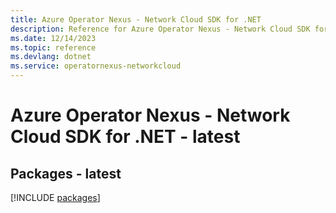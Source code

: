 ```yaml
---
title: Azure Operator Nexus - Network Cloud SDK for .NET
description: Reference for Azure Operator Nexus - Network Cloud SDK for .NET
ms.date: 12/14/2023
ms.topic: reference
ms.devlang: dotnet
ms.service: operatornexus-networkcloud
---
```

# Azure Operator Nexus - Network Cloud SDK for .NET - latest
## Packages - latest
[!INCLUDE [packages](operator-nexus---network-cloud-index.md)]